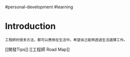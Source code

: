 #personal-development #learning 

# Introduction
	工程師的很多方法，都可以應用在生活中。希望自己能夠透過生活選擇工作。

[[開發Tips]]
[[工程師 Road Map]]
